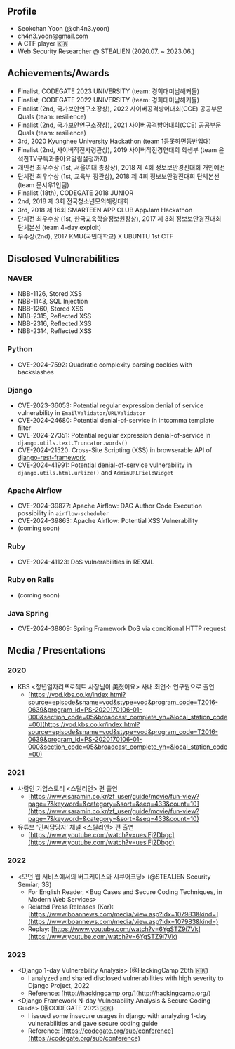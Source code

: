## Profile
- Seokchan Yoon (@ch4n3.yoon)
- ch4n3.yoon@gmail.com
- A CTF player 🇰🇷
- Web Security Researcher @ STEALIEN (2020.07. ~ 2023.06.)

## Achievements/Awards
- Finalist, CODEGATE 2023 UNIVERSITY (team: 경희대미남해커들)
- Finalist, CODEGATE 2022 UNIVERSITY (team: 경희대미남해커들)
- Finalist (2nd, 국가보안연구소장상), 2022 사이버공격방어대회(CCE) 공공부문 Quals (team: resilience)
- Finalist (2nd, 국가보안연구소장상), 2021 사이버공격방어대회(CCE) 공공부문 Quals (team: resilience)
- 3rd, 2020 Kyunghee University Hackathon (team 1등못하면동반입대)
- Finalist (2nd, 사이버작전사령관상), 2019 사이버작전경연대회 학생부 (team 윤석찬TV구독과좋아요알림설정까지)
- 개인전 최우수상 (1st, 서울여대 총장상), 2018 제 4회 정보보안경진대회 개인예선 
- 단체전 최우수상 (1st, 교육부 장관상), 2018 제 4회 정보보안경진대회 단체본선 (team 문시우1인팀)
- Finalist (18th), CODEGATE 2018 JUNIOR
- 2nd, 2018 제 3회 전국청소년모의해킹대회
- 3rd, 2018 제 16회 SMARTEEN APP CLUB AppJam Hackathon
- 단체전 최우수상 (1st, 한국교육학술정보원장상), 2017 제 3회 정보보안경진대회 단체본선 (team 4-day exploit)
- 우수상(2nd), 2017 KMU(국민대학교) X UBUNTU 1st CTF

## Disclosed Vulnerabilities
### NAVER
- NBB-1126, Stored XSS
- NBB-1143, SQL Injection
- NBB-1260, Stored XSS
- NBB-2315, Reflected XSS
- NBB-2316, Reflected XSS
- NBB-2314, Reflected XSS

### Python
- CVE-2024-7592: Quadratic complexity parsing cookies with backslashes

### Django
- CVE-2023-36053: Potential regular expression denial of service vulnerability in `EmailValidator`/`URLValidator`
- CVE-2024-24680: Potential denial-of-service in intcomma template filter
- CVE-2024-27351: Potential regular expression denial-of-service in `django.utils.text.Truncator.words()`
- CVE-2024-21520: Cross-Site Scripting (XSS) in browserable API of [django-rest-framework](https://github.com/encode/django-rest-framework)
- CVE-2024-41991: Potential denial-of-service vulnerability in `django.utils.html.urlize()` and `AdminURLFieldWidget`

### Apache Airflow
- CVE-2024-39877: Apache Airflow: DAG Author Code Execution possibility in `airflow-scheduler`
- CVE-2024-39863: Apache Airflow: Potential XSS Vulnerability
- (coming soon)

### Ruby 
- CVE-2024-41123: DoS vulnerabilities in REXML

### Ruby on Rails
- (coming soon)

### Java Spring
- CVE-2024-38809: Spring Framework DoS via conditional HTTP request

## Media / Presentations
### 2020
- KBS <청년일자리프로젝트 사장님이 美쳤어요> 사내 최연소 연구원으로 출연
    - [https://vod.kbs.co.kr/index.html?source=episode&sname=vod&stype=vod&program_code=T2016-0639&program_id=PS-2020170106-01-000&section_code=05&broadcast_complete_yn=&local_station_code=00](https://vod.kbs.co.kr/index.html?source=episode&sname=vod&stype=vod&program_code=T2016-0639&program_id=PS-2020170106-01-000&section_code=05&broadcast_complete_yn=&local_station_code=00)

### 2021
- 사람인 기업스토리 <스틸리언> 편 출연
    - [https://www.saramin.co.kr/zf_user/guide/movie/fun-view?page=7&keyword=&category=&sort=&seq=433&count=10](https://www.saramin.co.kr/zf_user/guide/movie/fun-view?page=7&keyword=&category=&sort=&seq=433&count=10)
- 유튜브 ‘인싸담당자’ 채널 <스틸리언> 편 출연
    - [https://www.youtube.com/watch?v=ueslFj2Dbgc](https://www.youtube.com/watch?v=ueslFj2Dbgc)

### 2022
- <모던 웹 서비스에서의 버그케이스와 시큐어코딩> (@STEALIEN Security Semiar; 3S)
    - For English Reader, <Bug Cases and Secure Coding Techniques, in Modern Web Services>
    - Related Press Releases (Kor): [https://www.boannews.com/media/view.asp?idx=107983&kind=](https://www.boannews.com/media/view.asp?idx=107983&kind=)
    - Replay: [https://www.youtube.com/watch?v=6YgSTZ9i7Vk](https://www.youtube.com/watch?v=6YgSTZ9i7Vk)

### 2023
- <Django 1-day Vulnerability Analysis> (@HackingCamp 26th 🇰🇷)
    - I analyzed and shared disclosed vulnerabilities with high severity to Django Project, 2022
    - Reference: [http://hackingcamp.org/](http://hackingcamp.org/)
- <Django Framework N-day Vulnerability Analysis & Secure Coding Guide> (@CODEGATE 2023 🇰🇷)
    - I issued some insecure usages in django with analyzing 1-day vulnerabilities and gave secure coding guide 
    - Reference: [https://codegate.org/sub/conference](https://codegate.org/sub/conference)
